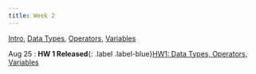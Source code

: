 ```yaml
---
title: Week 2
---
```


[Intro](https://docs.google.com/presentation/d/1Qq2cCS5Yn8RnCCX2VPIp3pcGnv3MPhQRLLSLY6FtrkE/edit#usp=sharing), [Data Types](https://docs.google.com/presentation/d/14p4qkw6o4X57QxLWknb68vUsppXoCiPUOTEH4aNQo_8/edit?usp_sharing), [Operators](https://docs.google.com/presentation/d/1u5rI12lMRX9sOO0HoXYy_V5ig63GC4bFD3G60y4Xq3M/edit?usp_sharing), [Variables](https://docs.google.com/presentation/d/1GH-cw9jB75tDvfcoQBRYY6Py5aYrVLbdPSSoBH6dq8k/edit?usp=sharing)

Aug 25
: **HW 1 Released**{: .label .label-blue}[HW1: Data Types, Operators, Variables](https://edstem.org/us/courses/41263/lessons/72111/slides/384148)
